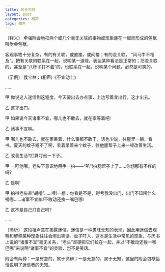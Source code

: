 ```yaml
---
title: 附会包袱
layout: post
categories: 相声
tags: 相声
---
```


〔释义〕 牵强附会地把两个或几个毫无关联的事物或现象连在一起而形成的包袱叫附会包袱。

客观事物十分复杂，有的有关联，或直接，或间接；有的没关联， “风马牛不相及”。把有关联的联系在一起，说明某一道理，表达某种看法是正常的；把没关联的，甚至是“八杆子打不着”的，也联系在一起，说明某个问题，必然是可笑的。

〔示例〕 侯宝林：(相声)《不宜动土》

……

甲 你说这人迷信到这程度。今天要出去办点事，上边写着宜出行，这才出去。

乙 这才出门。

甲 如果说今天诸事不宜，哪儿也不敢去，就在家等着吧!

乙 诸事不宜嘛。

甲 哪儿也不敢去，就在家呆着，什么事都不敢干，话也少说，往屋里一躺，看书。夏天的蚊子短不了啊，呆着呆着来个蚊子，往他腮帮子上来一顿改善生活。

乙 改善生活?打算叮他一下子。

甲 一叮他哪，老头下意识地用手一拍——“叭”!拍腮帮子上了……你想那有不疼的吗?

乙 是啊!

甲 拍得老头直“胡噜”……噢!一想：你看是不是，得亏我没出门，出门不知闯什么祸哪……诸事不宜嘛!不敢动还挨一嘴巴哪!

乙 这不是自己打自己吗?

……

〔简析〕 这段相声意在揭露迷信。迷信是一种愚昧无知的表现，因此用迷信去观察和解释某种现象往往会闹出笑话。蚊子叮人，这本是生活中常见的现象，与历书上说的“诸事不宜”毫无关系，“老头”却硬把它们拉在一起，并以“不敢动还挨一嘴巴哪”来说明“诸事不宜”的灵验，岂不是笑话。

附会有两种：一是有意的，属于诡辩；一是无意的，属于无知，这里的附会包袱恰恰说明了迷信者的无知。 